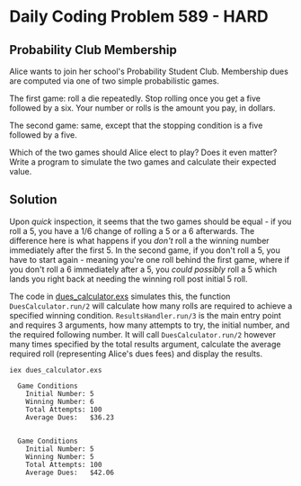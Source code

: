 # Daily Coding Problem 589 - HARD
## Probability Club Membership

Alice wants to join her school's Probability Student Club. Membership dues are computed via one of two simple probabilistic games.  

The first game: roll a die repeatedly. Stop rolling once you get a five followed by a six. Your number or rolls is the amount you pay, in dollars.  

The second game: same, except that the stopping condition is a five followed by a five.  

Which of the two games should Alice elect to play? Does it even matter? Write a program to simulate the two games and calculate their expected value.

## Solution
Upon _quick_ inspection, it seems that the two games should be equal - if you roll a 5, you have a 1/6 change of rolling a 5 or a 6 afterwards. The difference here is what happens if you _don't_ roll a the winning number immediately after the first 5. In the second game, if you don't roll a 5, you have to start again - meaning you're one roll behind the first game, where if you don't roll a 6 immediately after a 5, you _could possibly_ roll a 5 which lands you right back at needing the winning roll post initial 5 roll.  

The code in [dues_calculator.exs](dues_calculator.exs) simulates this, the function `DuesCalculator.run/2` will calculate how many rolls are required to achieve a specified winning condition. `ResultsHandler.run/3` is the main entry point and requires 3 arguments, how many attempts to try, the initial number, and the required following number. It will call `DuesCalculator.run/2` however many times specified by the total results argument, calculate the average required roll (representing Alice's dues fees) and display the results.  

```
iex dues_calculator.exs

  Game Conditions
    Initial Number: 5
    Winning Number: 6
    Total Attempts: 100
    Average Dues:   $36.23
  
  
  Game Conditions
    Initial Number: 5
    Winning Number: 5
    Total Attempts: 100
    Average Dues:   $42.06
```